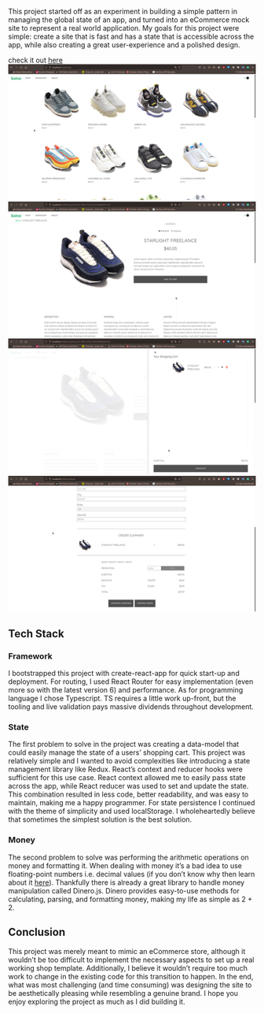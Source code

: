 This project started off as an experiment in building a simple pattern in managing the global state of an app, and turned into an eCommerce mock site to represent a real world application. My goals for this project were simple: create a site that is fast and has a state that is accessible across the app, while also creating a great user-experience and a polished design.

check it out [here](https://kutsu-shop.netlify.app)
![demo 1](./public/demo-examples/demo-1.png)
![demo 2](./public/demo-examples/demo-2.png)
![demo 3](./public/demo-examples/demo-3.png)
![demo 4](./public/demo-examples/demo-4.png)


## Tech Stack

### Framework
I bootstrapped this project with create-react-app for quick start-up and deployment. For routing, I used React Router for easy implementation (even more so with the latest version 6) and performance. As for programming language I chose Typescript. TS requires a little work up-front, but the tooling and live validation pays massive dividends throughout development.

### State
The first problem to solve in the project was creating a data-model that could easily manage the state of a users’ shopping cart. This project was relatively simple and I wanted to avoid complexities like introducing a state management library like Redux. React’s context and reducer hooks were sufficient for this use case. React context allowed me to easily pass state across the app, while React reducer was used to set and update the state. This combination resulted in less code, better readability, and was easy to maintain, making me a happy programmer. For state persistence I continued with the theme of simplicity and used localStorage. I wholeheartedly believe that sometimes the simplest solution is the best solution.

### Money
The second problem to solve was performing the arithmetic operations on money and formatting it. When dealing with money it’s a bad idea to use floating-point numbers i.e. decimal values (if you don’t know why then learn about it [here](https://stackoverflow.com/a/3730040)). Thankfully there is already a great library to handle money manipulation called Dinero.js. Dinero provides easy-to-use methods for calculating, parsing, and formatting money, making my life as simple as 2 + 2.

## Conclusion

This project was merely meant to mimic an eCommerce store, although it wouldn’t be too difficult to implement the necessary aspects to set up a real working shop template. Additionally, I believe it wouldn’t require too much work to change in the existing code for this transition to happen. In the end, what was most challenging (and time consuming) was designing the site to be aesthetically pleasing while resembling a genuine brand. I hope you enjoy exploring the project as much as I did building it.